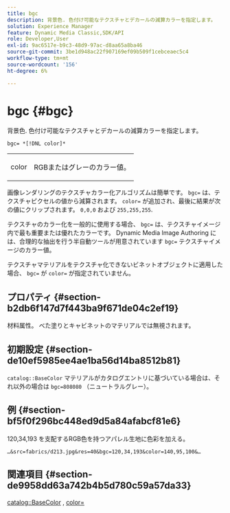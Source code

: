```yaml
---
title: bgc
description: 背景色. 色付け可能なテクスチャとデカールの減算カラーを指定します。
solution: Experience Manager
feature: Dynamic Media Classic,SDK/API
role: Developer,User
exl-id: 9ac6517e-b9c3-48d9-97ac-d8aa65a8ba46
source-git-commit: 3be1d948ac22f907169ef09b509f1cebceaec5c4
workflow-type: tm+mt
source-wordcount: '156'
ht-degree: 6%

---
```


# bgc {#bgc}

背景色. 色付け可能なテクスチャとデカールの減算カラーを指定します。

`bgc= *[!DNL color]*`

<table id="simpletable_131302355CAB4900A7B45FED903A1AAD" class="- topic/simpletable "> 
 <tr class="- topic/strow strow"> 
  <td class="- topic/stentry stentry"> <p><span class="+ topic/keyword sw-d/varname varname"> color</span> </p> </td> 
  <td class="- topic/stentry stentry"> <p>RGBまたはグレーのカラー値。 </p></td> 
 </tr> 
</table>

画像レンダリングのテクスチャカラー化アルゴリズムは簡単です。 `bgc=` は、テクスチャピクセルの値から減算されます。 `color=` が追加され、最後に結果が次の値にクリップされます。 `0,0,0` および `255,255,255`.

テクスチャのカラー化を一般的に使用する場合、 `bgc=` は、テクスチャイメージ内で最も重要または優れたカラーです。 Dynamic Media Image Authoring には、合理的な抽出を行う半自動ツールが用意されています `bgc=` テクスチャイメージのカラー値。

テクスチャマテリアルをテクスチャ化できないビネットオブジェクトに適用した場合、 `bgc=` が `color=` が指定されていません。

## プロパティ {#section-b2db6f147d7f443ba9f671de04c2ef19}

材料属性。 べた塗りとキャビネットのマテリアルでは無視されます。

## 初期設定 {#section-de10ef5985ee4ae1ba56d14ba8512b81}

`catalog::BaseColor` マテリアルがカタログエントリに基づいている場合は、それ以外の場合は `bgc=808080` （ニュートラルグレー）。

## 例 {#section-bf5f0f296bc448ed9d5a84afabcf81e6}

120,34,193 を支配するRGB色を持つアパレル生地に色彩を加える。

`…&src=fabrics/d213.jpg&res=40&bgc=120,34,193&color=140,95,100&…`

## 関連項目 {#section-de9958dd63a742b4b5d780c59a57da33}

[catalog::BaseColor](../../../../../ir-api/material-cat/image-rendering-api-ref/c-ir-material-catalog/c-ir-material-data-reference/r-ir-basecolor.md#reference-5f02371b1d8e444ab12d2614d9792de8) , [color=](../../../../../ir-api/http-protocol/image-rendering-api-ref/c-ir-http-protocol-ref/c-ir-http-protocol-command-reference/r-ir-http-color.md#reference-ea3cba9edfe94dbab86d8f123a9ed0aa)
